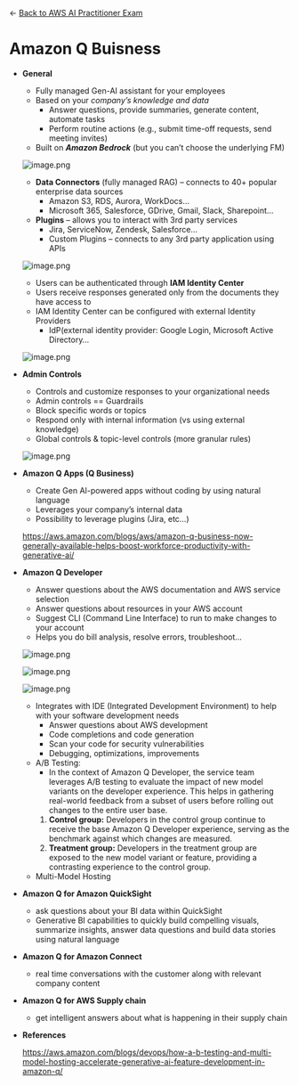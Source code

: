 ← [Back to AWS AI Practitioner Exam](../AWS%20AI%20Practitioner%20Exam.md)

# Amazon Q Buisness

- **General**
    - Fully managed Gen-AI assistant for your employees
    - Based on your *company’s knowledge and data*
        - Answer questions, provide summaries, generate content, automate tasks
        - Perform routine actions (e.g., submit time-off requests, send meeting invites)
    - Built on ***Amazon Bedrock*** (but you can’t choose the underlying FM)
    
    ![image.png](Amazon%20Q%20Buisness/image.png)
    
    - **Data Connectors** (fully managed RAG) – connects to 40+ popular enterprise data sources
        - Amazon S3, RDS, Aurora, WorkDocs…
        - Microsoft 365, Salesforce, GDrive, Gmail, Slack, Sharepoint…
    - **Plugins** – allows you to interact with 3rd party services
        - Jira, ServiceNow, Zendesk, Salesforce…
        - Custom Plugins – connects to any 3rd party application using APIs
    
    ![image.png](Amazon%20Q%20Buisness/image%201.png)
    
    - Users can be authenticated through **IAM Identity Center**
    - Users receive responses generated only from the documents they have access to
    - IAM Identity Center can be configured with external Identity Providers
        - IdP(external identity provider: Google Login, Microsoft Active Directory…
    
    ![image.png](Amazon%20Q%20Buisness/image%202.png)
    
- **Admin Controls**
    - Controls and customize responses to your organizational needs
    - Admin controls == Guardrails
    - Block specific words or topics
    - Respond only with internal information (vs using external knowledge)
    - Global controls & topic-level controls (more granular rules)
    
    ![image.png](Amazon%20Q%20Buisness/image%203.png)
    
- **Amazon Q Apps (Q Business)**
    - Create Gen AI-powered apps without coding by using natural language
    - Leverages your company’s internal data
    - Possibility to leverage plugins (Jira, etc…)
    
    https://aws.amazon.com/blogs/aws/amazon-q-business-now-generally-available-helps-boost-workforce-productivity-with-generative-ai/
    
- **Amazon Q Developer**
    - Answer questions about the AWS documentation and AWS service selection
    - Answer questions about resources in your AWS account
    - Suggest CLI (Command Line Interface) to run to make changes to your account
    - Helps you do bill analysis, resolve errors, troubleshoot…
    
    ![image.png](Amazon%20Q%20Buisness/image%204.png)
    
    ![image.png](Amazon%20Q%20Buisness/image%205.png)
    
    ![image.png](Amazon%20Q%20Buisness/image%206.png)
    
    - Integrates with IDE (Integrated Development Environment) to help with your software development needs
        - Answer questions about AWS development
        - Code completions and code generation
        - Scan your code for security vulnerabilities
        - Debugging, optimizations, improvements
    - A/B Testing:
        - In the context of Amazon Q Developer, the service team leverages A/B testing to evaluate the impact of new model variants on the developer experience. This helps in gathering real-world feedback from a subset of users before rolling out changes to the entire user base.
        1. **Control group:** Developers in the control group continue to receive the base Amazon Q Developer experience, serving as the benchmark against which changes are measured.
        2. **Treatment group:** Developers in the treatment group are exposed to the new model variant or feature, providing a contrasting experience to the control group.
    - Multi-Model Hosting
- **Amazon Q for Amazon QuickSight**
    - ask questions about your BI data within QuickSight
    - Generative BI capabilities to quickly build compelling visuals, summarize insights, answer data questions and build data stories using natural language
- **Amazon Q for Amazon Connect**
    - real time conversations with the customer along with relevant company content
- **Amazon Q for AWS Supply chain**
    - get intelligent answers about what is happening in their supply chain

- **References**
    
    https://aws.amazon.com/blogs/devops/how-a-b-testing-and-multi-model-hosting-accelerate-generative-ai-feature-development-in-amazon-q/